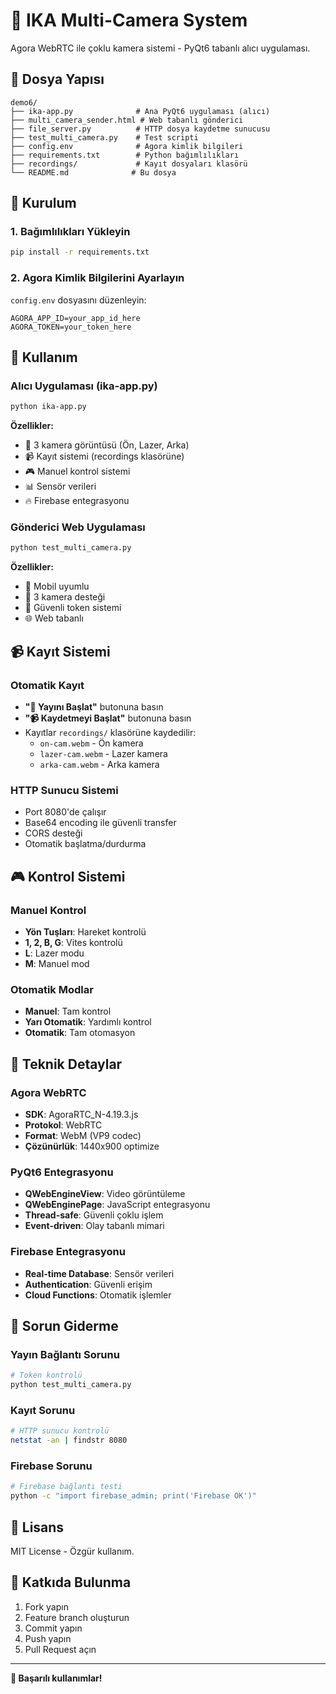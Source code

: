# 🚗 IKA Multi-Camera System

Agora WebRTC ile çoklu kamera sistemi - PyQt6 tabanlı alıcı uygulaması.

## 📁 Dosya Yapısı

```
demo6/
├── ika-app.py              # Ana PyQt6 uygulaması (alıcı)
├── multi_camera_sender.html # Web tabanlı gönderici
├── file_server.py          # HTTP dosya kaydetme sunucusu
├── test_multi_camera.py    # Test scripti
├── config.env              # Agora kimlik bilgileri
├── requirements.txt        # Python bağımlılıkları
├── recordings/             # Kayıt dosyaları klasörü
└── README.md              # Bu dosya
```

## 🚀 Kurulum

### 1. Bağımlılıkları Yükleyin
```bash
pip install -r requirements.txt
```

### 2. Agora Kimlik Bilgilerini Ayarlayın
`config.env` dosyasını düzenleyin:
```env
AGORA_APP_ID=your_app_id_here
AGORA_TOKEN=your_token_here
```

## 🎯 Kullanım

### Alıcı Uygulaması (ika-app.py)
```bash
python ika-app.py
```

**Özellikler:**
- 🎥 3 kamera görüntüsü (Ön, Lazer, Arka)
- 📹 Kayıt sistemi (recordings klasörüne)
- 🎮 Manuel kontrol sistemi
- 📊 Sensör verileri
- 🔥 Firebase entegrasyonu

### Gönderici Web Uygulaması
```bash
python test_multi_camera.py
```

**Özellikler:**
- 📱 Mobil uyumlu
- 🎥 3 kamera desteği
- 🔐 Güvenli token sistemi
- 🌐 Web tabanlı

## 📹 Kayıt Sistemi

### Otomatik Kayıt
- **"🎥 Yayını Başlat"** butonuna basın
- **"📹 Kaydetmeyi Başlat"** butonuna basın
- Kayıtlar `recordings/` klasörüne kaydedilir:
  - `on-cam.webm` - Ön kamera
  - `lazer-cam.webm` - Lazer kamera  
  - `arka-cam.webm` - Arka kamera

### HTTP Sunucu Sistemi
- Port 8080'de çalışır
- Base64 encoding ile güvenli transfer
- CORS desteği
- Otomatik başlatma/durdurma

## 🎮 Kontrol Sistemi

### Manuel Kontrol
- **Yön Tuşları**: Hareket kontrolü
- **1, 2, B, G**: Vites kontrolü
- **L**: Lazer modu
- **M**: Manuel mod

### Otomatik Modlar
- **Manuel**: Tam kontrol
- **Yarı Otomatik**: Yardımlı kontrol
- **Otomatik**: Tam otomasyon

## 🔧 Teknik Detaylar

### Agora WebRTC
- **SDK**: AgoraRTC_N-4.19.3.js
- **Protokol**: WebRTC
- **Format**: WebM (VP9 codec)
- **Çözünürlük**: 1440x900 optimize

### PyQt6 Entegrasyonu
- **QWebEngineView**: Video görüntüleme
- **QWebEnginePage**: JavaScript entegrasyonu
- **Thread-safe**: Güvenli çoklu işlem
- **Event-driven**: Olay tabanlı mimari

### Firebase Entegrasyonu
- **Real-time Database**: Sensör verileri
- **Authentication**: Güvenli erişim
- **Cloud Functions**: Otomatik işlemler

## 🐛 Sorun Giderme

### Yayın Bağlantı Sorunu
```bash
# Token kontrolü
python test_multi_camera.py
```

### Kayıt Sorunu
```bash
# HTTP sunucu kontrolü
netstat -an | findstr 8080
```

### Firebase Sorunu
```bash
# Firebase bağlantı testi
python -c "import firebase_admin; print('Firebase OK')"
```

## 📝 Lisans

MIT License - Özgür kullanım.

## 🤝 Katkıda Bulunma

1. Fork yapın
2. Feature branch oluşturun
3. Commit yapın
4. Push yapın
5. Pull Request açın

---

**🎉 Başarılı kullanımlar!**
